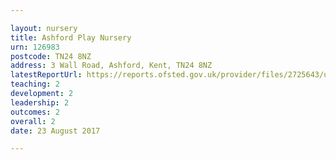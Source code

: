 ```yaml
---

layout: nursery
title: Ashford Play Nursery
urn: 126983
postcode: TN24 8NZ
address: 3 Wall Road, Ashford, Kent, TN24 8NZ
latestReportUrl: https://reports.ofsted.gov.uk/provider/files/2725643/urn/126983.pdf
teaching: 2
development: 2
leadership: 2
outcomes: 2
overall: 2
date: 23 August 2017

---
```

